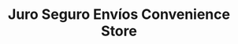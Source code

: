 ---
title: "Juro Seguro Envíos Convenience Store"
url: /norwich/juro-seguro-envios-convenience-store/
shop: convenience
---